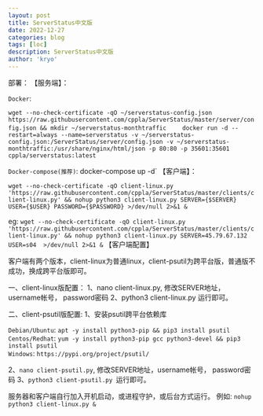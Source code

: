 ```yaml
---
layout: post
title: ServerStatus中文版
date: 2022-12-27
categories: blog
tags: [loc]
description: ServerStatus中文版
author: 'kryo'
---
```


部署：
【服务端】：

`Docker`:     

`wget --no-check-certificate -qO ~/serverstatus-config.json https://raw.githubusercontent.com/cppla/ServerStatus/master/server/config.json && mkdir ~/serverstatus-monthtraffic    `
`docker run -d --restart=always --name=serverstatus -v ~/serverstatus-config.json:/ServerStatus/server/config.json -v ~/serverstatus-monthtraffic:/usr/share/nginx/html/json -p 80:80 -p 35601:35601 cppla/serverstatus:latest     `

`Docker-compose(推荐)`: docker-compose up -d`
【客户端】：

`wget --no-check-certificate -qO client-linux.py 'https://raw.githubusercontent.com/cppla/ServerStatus/master/clients/client-linux.py' && nohup python3 client-linux.py SERVER={$SERVER} USER={$USER} PASSWORD={$PASSWORD} >/dev/null 2>&1 &`

eg:
`wget --no-check-certificate -qO client-linux.py 'https://raw.githubusercontent.com/cppla/ServerStatus/master/clients/client-linux.py' && nohup python3 client-linux.py SERVER=45.79.67.132 USER=s04  >/dev/null 2>&1 &`
【客户端配置】

客户端有两个版本，client-linux为普通linux，client-psutil为跨平台版，普通版不成功，换成跨平台版即可。

一、client-linux版配置：
1、nano client-linux.py, 修改SERVER地址，username帐号， password密码
2、python3 client-linux.py 运行即可。

二、client-psutil版配置:
1、安装psutil跨平台依赖库

`Debian/Ubuntu`: `apt -y install python3-pip && pip3 install psutil`   
`Centos/Redhat`: `yum -y install python3-pip gcc python3-devel && pip3 install psutil`      
`Windows`: `https://pypi.org/project/psutil/ `

2、`nano client-psutil.py`, 修改SERVER地址，username帐号， password密码
3、`python3 client-psutil.py `运行即可。

服务器和客户端自行加入开机启动，或进程守护，或后台方式运行。 例如: `nohup python3 client-linux.py &`

